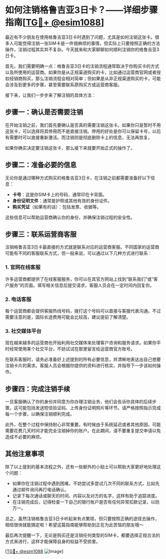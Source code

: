 # 如何注销格鲁吉亚3日卡？——详细步骤指南[[TG💪+ @esim1088](https://t.me/s/esim1088)]

最近有不少朋友在使用格鲁吉亚3日卡时遇到了问题，尤其是如何注销这张卡。很多人可能觉得注销一张SIM卡是一件很麻烦的事情，但实际上只要按照正确的方法操作，注销过程其实并不复杂。今天就来和大家聊聊如何顺利注销你的格鲁吉亚3日卡。

首先，我们需要明确一点：格鲁吉亚3日卡的注销流程通常取决于你购买卡的方式以及所使用的运营商。如果你是从正规渠道购买的卡，比如通过运营商官网或者授权经销商购买，那么注销流程会相对简单；但如果是从非正规渠道购买的卡，可能会涉及到更多的步骤，甚至需要联系原购买方或运营商客服。

接下来，让我们一步步来了解注销的具体方法：

## 步骤一：确认是否需要注销

在开始注销之前，我们首先要确认是否真的需要注销这张卡。如果你只是暂时不用这张卡，可以选择将其停用而不是直接注销。停用的好处是你可以保留卡号，以后有需要时可以直接重新激活。而注销则是彻底删除卡上的信息，无法再恢复。

如果你确实决定要注销这张卡，那么接下来就要开始正式的操作了。

## 步骤二：准备必要的信息

无论你是通过哪种方式购买的格鲁吉亚3日卡，在注销之前都需要准备好以下信息：
- **卡号**：这是你SIM卡上的号码，通常印在卡背面。
- **身份证明文件**：通常是护照或其他有效的身份证件。
- **购买凭证**（如果有的话）：包括发票、收据等。

这些信息可以帮助运营商确认你的身份，并确保注销过程的安全性。

## 步骤三：联系运营商客服

注销格鲁吉亚3日卡最直接的方式就是联系对应的运营商客服。不同国家的运营商可能有不同的客服联系方式，但一般来说，可以通过以下几种方式进行联系：

### 1. 官网在线客服
许多运营商都提供了在线客服服务，你可以在其官方网站上找到“联系我们”或“客户服务”的页面。填写相关信息后提交请求，客服人员会在一定时间内回复你。

### 2. 电话客服
每个运营商都会提供客服热线号码，拨打这个号码可以直接与客服代表沟通。不过需要注意的是，国际长途费用可能会比较高，建议提前了解清楚。

### 3. 社交媒体平台
现在越来越多的运营商也开始利用社交媒体来处理客户咨询和服务请求。如果你平时经常使用某个社交平台，不妨试试在那里留言给运营商官方账号。

在联系客服时，请务必准备好上述提到的所有必要信息，并清晰地表达出自己想要注销卡片的需求。客服人员会根据你提供的资料进行核实，并指导下一步该如何操作。

## 步骤四：完成注销手续

一旦客服确认了你的身份并同意为你办理注销业务，他们会告诉你具体的后续步骤。这可能包括发送短信验证码、上传身份证明照片等环节。请严格按照指示完成每一个步骤，以确保注销顺利完成。

此外，在整个过程中保持耐心非常重要。有时候由于系统延迟或者其他原因，可能需要花费几天时间才能完全注销掉你的账户。在此期间，请不要重复提交申请以免造成不必要的麻烦。

## 其他注意事项

除了以上提到的基本流程之外，还有一些额外的小贴士可以帮助大家更好地处理这个问题：

- 如果你在注销过程中遇到困难，不妨尝试多尝试几次不同的联系方式，比如先通过邮件询问再打电话确认。
- 记录下每次通话或聊天的时间、内容以及对方的名字，这样有助于追踪进度。
- 在注销完成后，记得检查一下自己的银行账户是否有任何异常扣款记录，以防万一。

总之，虽然注销格鲁吉亚3日卡听起来有点繁琐，但只要按照正确的途径去操作，相信很快就能搞定啦！希望这篇指南能够帮助到正在为此苦恼的朋友哦～

最后再次提醒一下，无论是购买还是注销任何类型的SIM卡，都要选择正规合法的方式来进行，这样才能保障自身的权益不受损害。

[[TG💪+ @esim1088](https://t.me/s/esim1088) ![Image](https://i.postimg.cc/4NQfJmqS/Snipaste-2025-05-13-00-14-12.png)]